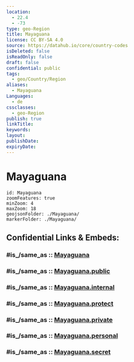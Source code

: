 ```yaml
---
location:
  - 22.4
  - -73
type: geo-Region
title: Mayaguana
license: CC BY-SA 4.0
source: https://datahub.io/core/country-codes
isDeleted: false
isReadOnly: false
draft: false
confidential: public
tags:
  - geo/Country/Region
aliases:
  - Mayaguana
Languages:
  - de
cssclasses:
  - geo-Region
publish: true
linkTitle:
keywords:
layout:
publishDate:
expiryDate:
---
```


# Mayaguana

```leaflet
id: Mayaguana
zoomFeatures: true 
minZoom: 4 
maxZoom: 18
geojsonFolder: ./Mayaguana/
markerFolder: ./Mayaguana/
```


## Confidential Links & Embeds: 

### #is_/same_as :: [Mayaguana](/_Standards/Earth/Continent/America~Caribbean/Bahamas/Districts~Bahamas/Mayaguana.md) 

### #is_/same_as :: [Mayaguana.public](/_public/Earth/Continent/America~Caribbean/Bahamas/Districts~Bahamas/Mayaguana.public.md) 

### #is_/same_as :: [Mayaguana.internal](/_internal/Earth/Continent/America~Caribbean/Bahamas/Districts~Bahamas/Mayaguana.internal.md) 

### #is_/same_as :: [Mayaguana.protect](/_protect/Earth/Continent/America~Caribbean/Bahamas/Districts~Bahamas/Mayaguana.protect.md) 

### #is_/same_as :: [Mayaguana.private](/_private/Earth/Continent/America~Caribbean/Bahamas/Districts~Bahamas/Mayaguana.private.md) 

### #is_/same_as :: [Mayaguana.personal](/_personal/Earth/Continent/America~Caribbean/Bahamas/Districts~Bahamas/Mayaguana.personal.md) 

### #is_/same_as :: [Mayaguana.secret](/_secret/Earth/Continent/America~Caribbean/Bahamas/Districts~Bahamas/Mayaguana.secret.md)

